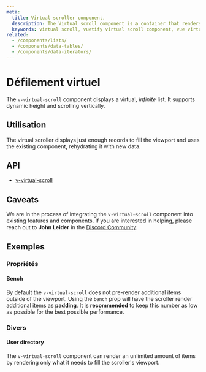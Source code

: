 ```yaml
---
meta:
  title: Virtual scroller component,
  description: The Virtual scroll component is a container that renders only visible elements. It is useful when in need to display large amount of uniform data.,
  keywords: virtual scroll, vuetify virtual scroll component, vue virtual scroll component, v-virtual-scroll component
related:
  - /components/lists/
  - /components/data-tables/
  - /components/data-iterators/
---
```


# Défilement virtuel

The `v-virtual-scroll` component displays a virtual, _infinite_ list. It supports dynamic height and scrolling vertically.

<entry-ad />

## Utilisation

The virtual scroller displays just enough records to fill the viewport and uses the existing component, rehydrating it with new data.

<usage name="v-virtual-scroll" />

## API

- [v-virtual-scroll](/api/v-virtual-scroll)

<inline-api page="components/virtual-scroller" />

## Caveats

<alert type="info">

We are in the process of integrating the `v-virtual-scroll` component into existing features and components. If you are interested in helping, please reach out to **John Leider** in the [Discord Community](https://community.vuetifyjs.com).

</alert>

## Exemples

### Propriétés

#### Bench

By default the `v-virtual-scroll` does not pre-render additional items outside of the viewport. Using the `bench` prop will have the scroller render additional items as **padding**. It is **recommended** to keep this number as low as possible for the best possible performance.

<example file="v-virtual-scroll/prop-bench" />

### Divers

#### User directory

The `v-virtual-scroll` component can render an unlimited amount of items by rendering only what it needs to fill the scroller's viewport.

<example file="v-virtual-scroll/misc-user-directory" />

<backmatter />
